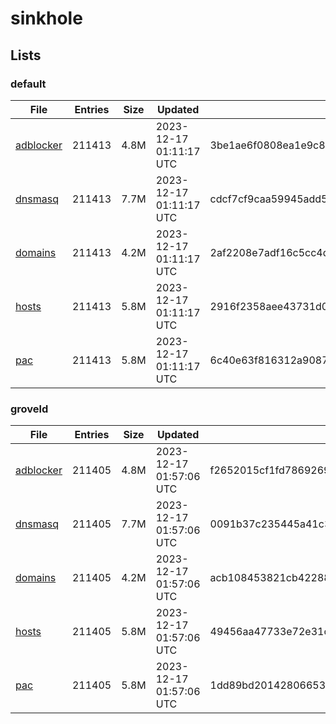 # sinkhole

## Lists

### default

|File|Entries|Size|Updated|Hash|
|-|-|-|-|-|
|[adblocker](https://raw.githubusercontent.com/groveld/sinkhole/lists/default/adblocker.txt)|211413|4.8M|2023-12-17 01:11:17 UTC|3be1ae6f0808ea1e9c816758e9f0a34c08b7de04da2998b09c94d2a9a3450586|
|[dnsmasq](https://raw.githubusercontent.com/groveld/sinkhole/lists/default/dnsmasq.txt)|211413|7.7M|2023-12-17 01:11:17 UTC|cdcf7cf9caa59945add5e8214cbf5a43c266f4626808020a590962906b6c07af|
|[domains](https://raw.githubusercontent.com/groveld/sinkhole/lists/default/domains.txt)|211413|4.2M|2023-12-17 01:11:17 UTC|2af2208e7adf16c5cc4d8a188e4776a5d0b22acd003c15a1b0009de602dc70c7|
|[hosts](https://raw.githubusercontent.com/groveld/sinkhole/lists/default/hosts.txt)|211413|5.8M|2023-12-17 01:11:17 UTC|2916f2358aee43731d05bdc736556c3efe1bb6a69a228802aed9547649faac4f|
|[pac](https://raw.githubusercontent.com/groveld/sinkhole/lists/default/pac.txt)|211413|5.8M|2023-12-17 01:11:17 UTC|6c40e63f816312a9087ee0578e12b708b5b4a94135d871ae0ade8fe33fd29765|

### groveld

|File|Entries|Size|Updated|Hash|
|-|-|-|-|-|
|[adblocker](https://raw.githubusercontent.com/groveld/sinkhole/lists/groveld/adblocker.txt)|211405|4.8M|2023-12-17 01:57:06 UTC|f2652015cf1fd7869269cd65d902ea80c27033e5a4c7dbbae7f4634a91688351|
|[dnsmasq](https://raw.githubusercontent.com/groveld/sinkhole/lists/groveld/dnsmasq.txt)|211405|7.7M|2023-12-17 01:57:06 UTC|0091b37c235445a41c3f58989d2f6229653e75bb03f5acb43d469446dc0715cc|
|[domains](https://raw.githubusercontent.com/groveld/sinkhole/lists/groveld/domains.txt)|211405|4.2M|2023-12-17 01:57:06 UTC|acb108453821cb42288672440b05f21904225470698967d7d6fd9d19b56e8d94|
|[hosts](https://raw.githubusercontent.com/groveld/sinkhole/lists/groveld/hosts.txt)|211405|5.8M|2023-12-17 01:57:06 UTC|49456aa47733e72e31cbcd1d836582dce74d3828ea1169d5fc3cc7df088de5bd|
|[pac](https://raw.githubusercontent.com/groveld/sinkhole/lists/groveld/pac.txt)|211405|5.8M|2023-12-17 01:57:06 UTC|1dd89bd20142806653283d14bb6b2ff136418cd9ad1ea9f3cafdf09d6294d34e|
